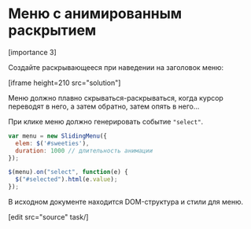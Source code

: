 # Меню с анимированным раскрытием

[importance 3]

Создайте раскрывающееся при наведении на заголовок меню:

[iframe height=210 src="solution"]

Меню должно плавно скрываться-раскрываться, когда курсор переводят в него, а затем обратно, затем опять в него...

При клике меню должно генерировать событие `"select"`.

```js
var menu = new SlidingMenu({
  elem: $('#sweeties'),
  duration: 1000 // длительность анимации
});

$(menu).on("select", function(e) {
  $("#selected").html(e.value);
});
```

В исходном документе находится DOM-структура и стили для меню.

[edit src="source" task/]